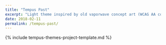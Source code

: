 ```yaml
---
title: "Tempus Past"
excerpt: "Light theme inspired by old vaporwave concept art (WCAG AA compliant). Part of the Tempus Themes project."
date: 2018-02-11
permalink: /tempus-past/
---
```


{% include tempus-themes-project-template.md %}
